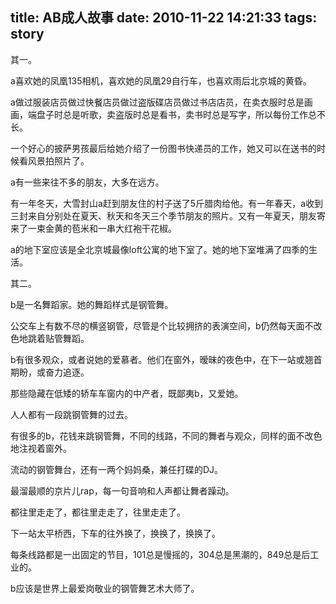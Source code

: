 title: AB成人故事
date: 2010-11-22 14:21:33
tags: story
---

其一。

a喜欢她的凤凰135相机，喜欢她的凤凰29自行车，也喜欢雨后北京城的黄昏。

a做过服装店员做过快餐店员做过盗版碟店员做过书店店员，在卖衣服时总是画画，端盘子时总是听歌，卖盗版时总是看书，卖书时总是写字，所以每份工作总不长。

一个好心的披萨男孩最后给她介绍了一份图书快递员的工作，她又可以在送书的时候看风景拍照片了。

a有一些来往不多的朋友，大多在远方。

有一年冬天，大雪封山a赶到朋友住的村子送了5斤腊肉给他。有一年春天，a收到三封来自分别处在夏天、秋天和冬天三个季节朋友的照片。又有一年夏天，朋友寄来了一束金黄的苞米和一串大红袍干花椒。

a的地下室应该是全北京城最像loft公寓的地下室了。她的地下室堆满了四季的生活。

其二。

b是一名舞蹈家。她的舞蹈样式是钢管舞。

公交车上有数不尽的横竖钢管，尽管是个比较拥挤的表演空间，b仍然每天面不改色地跳着贴管舞蹈。

b有很多观众，或者说她的爱慕者。他们在窗外，暧昧的夜色中，在下一站或翘首期盼，或奋力追逐。

那些隐藏在低矮的轿车车窗内的中产者，既鄙夷b，又爱她。

人人都有一段跳钢管舞的过去。

有很多的b，花钱来跳钢管舞，不同的线路，不同的舞者与观众，同样的面不改色地注视着窗外。

流动的钢管舞台，还有一两个妈妈桑，兼任打碟的DJ。

最溜最顺的京片儿rap，每一句音响和人声都让舞者躁动。

都往里走走了，都往里走走了，往里走走了。

下一站太平桥西，下车的往外换了，换换了，换换了。

每条线路都是一出固定的节目，101总是慢摇的，304总是黑潮的，849总是后工业的。

b应该是世界上最爱岗敬业的钢管舞艺术大师了。
